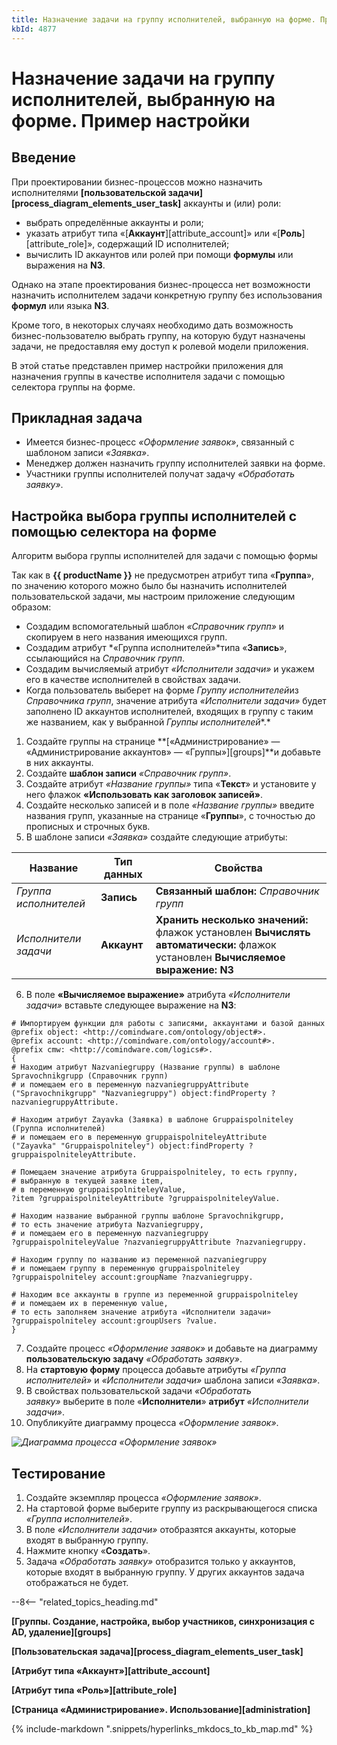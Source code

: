 ```yaml
---
title: Назначение задачи на группу исполнителей, выбранную на форме. Пример настройки
kbId: 4877
---
```


# Назначение задачи на группу исполнителей, выбранную на форме. Пример настройки

## Введение

При проектировании бизнес-процессов можно назначить исполнителями **[пользовательской задачи][process_diagram_elements_user_task]** аккаунты и (или) роли:

- выбрать определённые аккаунты и роли;
- указать атрибут типа «[**Аккаунт**][attribute_account]» или «[**Роль**][attribute_role]», содержащий ID исполнителей;
- вычислить ID аккаунтов или ролей при помощи **формулы** или выражения на **N3**.

Однако на этапе проектирования бизнес-процесса нет возможности назначить исполнителем задачи конкретную группу без использования **формул** или языка **N3**.

Кроме того, в некоторых случаях необходимо дать возможность бизнес-пользователю выбрать группу, на которую будут назначены задачи, не предоставляя ему доступ к ролевой модели приложения.

В этой статье представлен пример настройки приложения для назначения группы в качестве исполнителя задачи с помощью селектора группы на форме.

## Прикладная задача

- Имеется бизнес-процесс *«Оформление заявок»*, связанный с шаблоном записи *«Заявка»*.
- Менеджер должен назначить группу исполнителей заявки на форме.
- Участники группы исполнителей получат задачу *«Обработать заявку»*.

## Настройка выбора группы исполнителей с помощью селектора на форме

Алгоритм выбора группы исполнителей для задачи с помощью формы

Так как в **{{ productName }}** не предусмотрен атрибут типа «**Группа**», по значению которого можно было бы назначить исполнителей пользовательской задачи, мы настроим приложение следующим образом:

- Создадим вспомогательный шаблон *«Справочник групп»* и скопируем в него названия имеющихся групп.
- Создадим атрибут *«Группа исполнителей»*типа «**Запись**», ссылающийся на *Справочник групп*.
- Создадим вычисляемый атрибут *«Исполнители задачи»* и укажем его в качестве исполнителей в свойствах задачи.
- Когда пользователь выберет на форме *Группу исполнителей*из *Справочника групп*, значение атрибута *«Исполнители задачи»* будет заполнено ID аккаунтов исполнителей, входящих в группу с таким же названием, как у выбранной *Группы исполнителей**.*

1. Создайте группы на странице **[«Администрирование» — «Администрирование аккаунтов» — «Группы»][groups]**и добавьте в них аккаунты.
2. Создайте **шаблон записи** *«Справочник групп»*.
3. Создайте атрибут *«Название группы»* типа «**Текст**» и установите у него флажок **«Использовать как заголовок записей»**.
4. Создайте несколько записей и в поле *«Название группы»* введите названия групп, указанные на странице «**Группы**», с точностью до прописных и строчных букв.
5. В шаблоне записи *«Заявка»* создайте следующие атрибуты:

| Название | Тип данных | Свойства |
| --- | --- | --- |
| *Группа исполнителей* | **Запись** | **Связанный шаблон:** *Справочник групп* |
| *Исполнители задачи* | **Аккаунт** | **Хранить несколько значений:** флажок установлен **Вычислять автоматически:** флажок установлен **Вычисляемое выражение: N3** |
6. В поле **«Вычисляемое выражение»** атрибута *«Исполнители задачи»* вставьте следующее выражение на **N3**:

```
# Импортируем функции для работы с записями, аккаунтами и базой данных
@prefix object: <http://comindware.com/ontology/object#>.
@prefix account: <http://comindware.com/ontology/account#>.
@prefix cmw: <http://comindware.com/logics#>.
{
# Находим атрибут Nazvaniegruppy (Название группы) в шаблоне Spravochnikgrupp (Справочник групп)
# и помещаем его в переменную nazvaniegruppyAttribute
("Spravochnikgrupp" "Nazvaniegruppy") object:findProperty ?nazvaniegruppyAttribute.

# Находим атрибут Zayavka (Заявка) в шаблоне Gruppaispolniteley (Группа исполнителей)
# и помещаем его в переменную gruppaispolniteleyAttribute
("Zayavka" "Gruppaispolniteley") object:findProperty ?gruppaispolniteleyAttribute.

# Помещаем значение атрибута Gruppaispolniteley, то есть группу,
# выбранную в текущей заявке item,
# в переменную gruppaispolniteleyValue,
?item ?gruppaispolniteleyAttribute ?gruppaispolniteleyValue.

# Находим название выбранной группы шаблоне Spravochnikgrupp,
# то есть значение атрибута Nazvaniegruppy,
# и помещаем его в переменную nazvaniegruppy
?gruppaispolniteleyValue ?nazvaniegruppyAttribute ?nazvaniegruppy.

# Находим группу по названию из переменной nazvaniegruppy
# и помещаем группу в переменную gruppaispolniteley
?gruppaispolniteley account:groupName ?nazvaniegruppy.

# Находим все аккаунты в группе из переменной gruppaispolniteley
# и помещаем их в переменную value,
# то есть заполняем значение атрибута «Исполнители задачи»
?gruppaispolniteley account:groupUsers ?value.
}
```
7. Создайте процесс *«Оформление заявок»* и добавьте на диаграмму **пользовательскую задачу** *«Обработать заявку»*.
8. На **стартовую форму** процесса добавьте атрибуты *«Группа исполнителей»* и *«Исполнители задачи»* шаблона записи *«Заявка»*.
9. В свойствах пользовательской задачи *«Обработать заявку»* выберите в поле «**Исполнители**» **атрибут** *«Исполнители задачи»*.
10. Опубликуйте диаграмму процесса *«Оформление заявок»*.

_![Диаграмма процесса «Оформление заявок»](https://kb.comindware.ru/assets/img_66867a9324c0c.png)_

## Тестирование

1. Создайте экземпляр процесса *«Оформление заявок»*.
2. На стартовой форме выберите группу из раскрывающегося списка  *«Группа исполнителей»*.
3. В поле *«Исполнители задачи»* отобразятся аккаунты, которые входят в выбранную группу.
4. Нажмите кнопку «**Создать**».
5. Задача *«Обработать заявку»* отобразится только у аккаунтов, которые входят в выбранную группу. У других аккаунтов задача отображаться не будет.

--8<-- "related_topics_heading.md"

**[Группы. Создание, настройка, выбор участников, синхронизация с AD, удаление][groups]**

**[Пользовательская задача][process_diagram_elements_user_task]**

**[Атрибут типа «Аккаунт»][attribute_account]**

**[Атрибут типа «Роль»][attribute_role]**

**[Страница «Администрирование». Использование][administration]**

{% include-markdown ".snippets/hyperlinks_mkdocs_to_kb_map.md" %}

